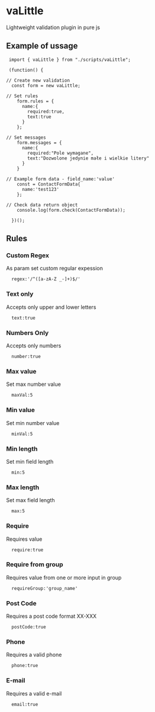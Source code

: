 # vaLittle
Lightweight validation plugin in pure js

## Example of ussage
```
 import { vaLittle } from "./scripts/vaLittle";

 (function() {

// Create new validation
  const form = new vaLittle;
  
// Set rules
    form.rules = {
      name:{
        required:true,
        text:true
      }
    };
    
// Set messages
    form.messages = {
      name:{
        required:"Pole wymagane",
        text:"Dozwolone jedynie małe i wielkie litery"
      }
    }
    
// Example form data - field_name:'value'
    const = ContactFormData{
      name:'test123'
    };
    
// Check data return object 
    console.log(form.check(ContactFormData));
    
  })();
```
## Rules

### Custom Regex
As param set custom regular expession
```
  regex:'/^([a-zA-Z _-]+)$/'
```
### Text only
Accepts only upper and lower letters
```
  text:true
```
### Numbers Only
Accepts only numbers
```
  number:true
```
### Max value
Set max number value
```
  maxVal:5
```
### Min value
Set min number value
```
  minVal:5
```
### Min length
Set min field length
```
  min:5
```
### Max length
Set max field length
```
  max:5
```
### Require
Requires value
```
  require:true
```
### Require from group
Requires value from one or more input in group
```
  requireGroup:'group_name'
```
### Post Code
Requires a post code format XX-XXX
```
  postCode:true
```
### Phone
Requires a valid phone
```
  phone:true
```
### E-mail
Requires a valid e-mail
```
  email:true
```


